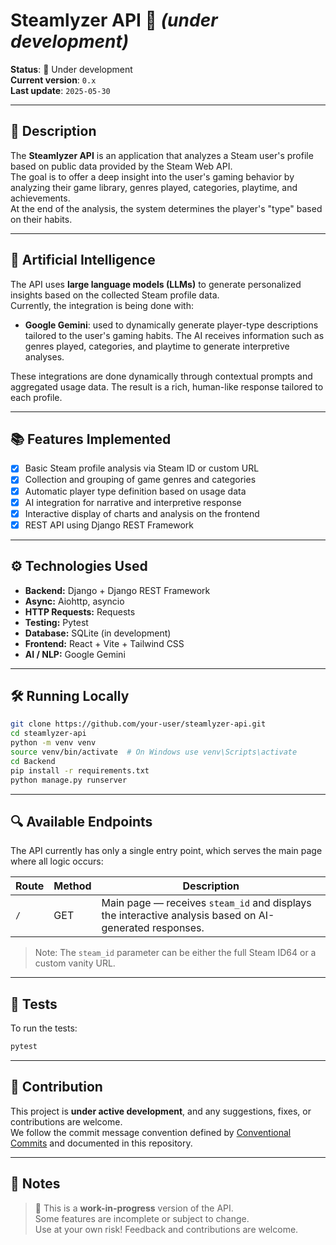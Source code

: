 
# Steamlyzer API 🚀 *(under development)*

**Status**: 🚧 Under development  
**Current version**: `0.x`  
**Last update**: `2025-05-30`

---

## 📌 Description

The **Steamlyzer API** is an application that analyzes a Steam user's profile based on public data provided by the Steam Web API.  
The goal is to offer a deep insight into the user's gaming behavior by analyzing their game library, genres played, categories, playtime, and achievements.  
At the end of the analysis, the system determines the player's "type" based on their habits.

---

## 🤖 Artificial Intelligence

The API uses **large language models (LLMs)** to generate personalized insights based on the collected Steam profile data.  
Currently, the integration is being done with:

- **Google Gemini**: used to dynamically generate player-type descriptions tailored to the user's gaming habits. The AI receives information such as genres played, categories, and playtime to generate interpretive analyses.

These integrations are done dynamically through contextual prompts and aggregated usage data. The result is a rich, human-like response tailored to each profile.

---

## 📚 Features Implemented

- [x] Basic Steam profile analysis via Steam ID or custom URL  
- [x] Collection and grouping of game genres and categories  
- [x] Automatic player type definition based on usage data  
- [x] AI integration for narrative and interpretive response  
- [x] Interactive display of charts and analysis on the frontend  
- [x] REST API using Django REST Framework

---

## ⚙️ Technologies Used

- **Backend:** Django + Django REST Framework  
- **Async:** Aiohttp, asyncio  
- **HTTP Requests:** Requests  
- **Testing:** Pytest  
- **Database:** SQLite (in development)  
- **Frontend:** React + Vite + Tailwind CSS  
- **AI / NLP:** Google Gemini

---

## 🛠️ Running Locally

```bash
git clone https://github.com/your-user/steamlyzer-api.git
cd steamlyzer-api
python -m venv venv
source venv/bin/activate  # On Windows use venv\Scripts\activate
cd Backend
pip install -r requirements.txt
python manage.py runserver
```

---

## 🔍 Available Endpoints

The API currently has only a single entry point, which serves the main page where all logic occurs:

| Route | Method | Description |
|-------|--------|-------------|
| `/`   | GET    | Main page — receives `steam_id` and displays the interactive analysis based on AI-generated responses. |

> Note: The `steam_id` parameter can be either the full Steam ID64 or a custom vanity URL.

---

## 🧪 Tests

To run the tests:

```bash
pytest
```

---

## 🧩 Contribution

This project is **under active development**, and any suggestions, fixes, or contributions are welcome.  
We follow the commit message convention defined by [Conventional Commits](https://www.conventionalcommits.org/en/v1.0.0/) and documented in this repository.

---

## 📌 Notes

> 🔧 This is a **work-in-progress** version of the API.  
> Some features are incomplete or subject to change.  
> Use at your own risk! Feedback and contributions are welcome.
